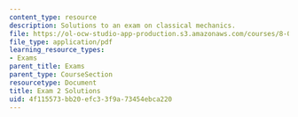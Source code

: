 ```yaml
---
content_type: resource
description: Solutions to an exam on classical mechanics.
file: https://ol-ocw-studio-app-production.s3.amazonaws.com/courses/8-012-physics-i-classical-mechanics-fall-2008/4f115573bb20efc33f9a73454ebca220_exam2sol.pdf
file_type: application/pdf
learning_resource_types:
- Exams
parent_title: Exams
parent_type: CourseSection
resourcetype: Document
title: Exam 2 Solutions
uid: 4f115573-bb20-efc3-3f9a-73454ebca220
---
```

